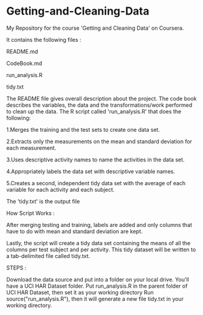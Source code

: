 Getting-and-Cleaning-Data
=========================

My Repository for the course 'Getting and Cleaning Data' on Coursera.

It contains the following files :

README.md

CodeBook.md

run_analysis.R

tidy.txt

The README file gives overall description about the project. 
The code book describes the variables, the data and the transformations/work performed to clean up the data.
The R script called 'run_analysis.R' that does the following:

1.Merges the training and the test sets to create one data set.

2.Extracts only the measurements on the mean and standard deviation for each measurement. 

3.Uses descriptive activity names to name the activities in the data set.

4.Appropriately labels the data set with descriptive variable names. 

5.Creates a second, independent tidy data set with the average of each variable for each activity and each subject. 

The 'tidy.txt' is the output file

How Script Works :

After merging testing and training, labels are added and only columns that have to do with mean and standard deviation are kept.

Lastly, the script will create a tidy data set containing the means of all the columns per test subject and per activity. 
This tidy dataset will be written to a tab-delimited file called tidy.txt.

STEPS :

Download the data source and put into a folder on your local drive. You'll have a UCI HAR Dataset folder.
Put run_analysis.R in the parent folder of UCI HAR Dataset, then set it as your working directory 
Run source("run_analysis.R"), then it will generate a new file tidy.txt in your working directory.
